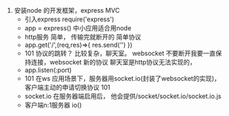 1. 安装node 的开发框架，express MVC
    - 引入express require('express')
    - app = express() 中小应用适合用node
    - http服务 简单， 传输完就断开的 简单协议
    - app.get('/',(req,res)=>{
        res.send('')
    })
    - 101 协议的跳转？ 比较复杂，聊天室。 websocket
    不要断开我要一直保持连接，websocket 新的协议
    聊天室是http协议无法实现的，
    - app.listen(:port)
    - 101 在ws 应用场景下，服务器用socket.io(封装了websocket的实现)，
        客户端主动的申请切换协议 101  
    - socket.io 在服务器端启用后， 他会提供/socket/socket.io/socket.io.js
    - 客户端n:1服务器  io()